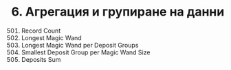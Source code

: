 # 6. Агрегация и групиране на данни

501. Record Count
502. Longest Magic Wand
503. Longest Magic Wand per Deposit Groups
504. Smallest Deposit Group per Magic Wand Size
505. Deposits Sum
